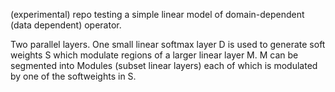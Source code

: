 (experimental) repo testing a simple linear model of domain-dependent (data dependent) operator.

Two parallel layers. One small linear softmax layer D is used to generate soft weights S which modulate regions of a larger linear layer M. M can be segmented into Modules (subset linear layers) each of which is modulated by one of the softweights in S.
